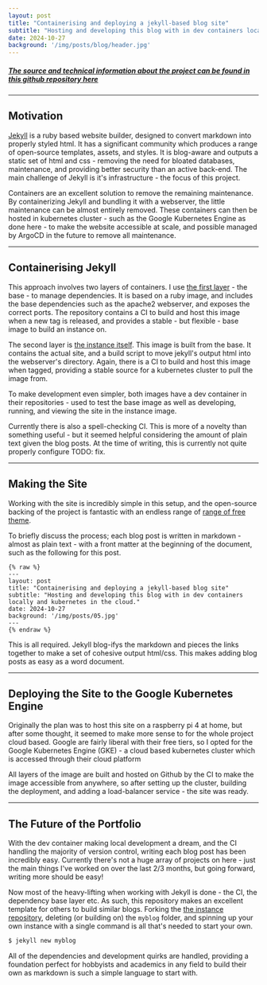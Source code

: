 ```yaml
---
layout: post
title: "Containerising and deploying a jekyll-based blog site"
subtitle: "Hosting and developing this blog with in dev containers locally and kubernetes in the cloud."
date: 2024-10-27
background: '/img/posts/blog/header.jpg'
---
```


##### [The source and technical information about the project can be found in this github repository here](https://github.com/MaxHerbs/jekyll-instance)

---
## Motivation
[Jekyll](https://jekyllrb.com/) is a ruby based website builder, designed to convert markdown into properly styled html. It has a significant community which produces a range of open-source templates, assets, and styles. It is blog-aware and outputs a static set of html and css - removing the need for bloated databases, maintenance, and providing better security than an active back-end. The main challenge of Jekyll is it's infrastructure - the focus of this project.

Containers are an excellent solution to remove the remaining maintenance. By containerizing Jekyll and bundling it with a webserver, the little maintenance can be almost entirely removed. These containers can then be hosted in kubernetes cluster - such as the Google Kubernetes Engine as done here - to make the website accessible at scale, and possible managed by ArgoCD in the future to remove all maintenance.

---
## Containerising Jekyll
This approach involves two layers of containers. I use [the first layer](https://github.com/MaxHerbs/jekyll-base) - the base - to manage dependencies. It is based on a ruby image, and includes the base dependencies such as the apache2 webserver, and exposes the correct ports. The repository contains a CI to build and host this image when a new tag is released, and provides a stable - but flexible - base image to build an instance on.

The second layer is [the instance itself](https://github.com/MaxHerbs/jekyll-instance). This image is built from the base. It contains the actual site, and a build script to move jekyll's output html into the webserver's directory. Again, there is a CI to build and host this image when tagged, providing a stable source for a kubernetes cluster to pull the image from.

To make development even simpler, both images have a dev container in their repositories - used to test the base image as well as developing, running, and viewing the site in the instance image. 

Currently there is also a spell-checking CI. This is more of a novelty than something useful - but it seemed helpful considering the amount of plain text given the blog posts. At the time of writing, this is currently not quite properly configure TODO: fix.

---
## Making the Site
Working with the site is incredibly simple in this setup, and the open-source backing of the project is fantastic with an endless range of [range of free theme](http://jekyllthemes.org/). 

To briefly discuss the process; each blog post is written in markdown - almost as plain text - with a front matter at the beginning of the document, such as the following for this post.


```
{% raw %}
---
layout: post
title: "Containerising and deploying a jekyll-based blog site"
subtitle: "Hosting and developing this blog with in dev containers locally and kubernetes in the cloud."
date: 2024-10-27
background: '/img/posts/05.jpg'
---
{% endraw %}
```

This is all required. Jekyll blog-ifys the markdown and pieces the links together to make a set of cohesive output html/css. This makes adding blog posts as easy as a word document.

---
## Deploying the Site to the Google Kubernetes Engine
Originally the plan was to host this site on a raspberry pi 4 at home, but after some thought, it seemed to make more sense to for the whole project cloud based. Google are fairly liberal with their free tiers, so I opted for the Google Kubernetes Engine (GKE) - a cloud based kubernetes cluster which is accessed through their cloud platform

All layers of the image are built and hosted on Github by the CI to make the image accessible from anywhere, so after setting up the cluster, building the deployment, and adding a load-balancer service - the site was ready.

---
## The Future of the Portfolio
With the dev container making local development a dream, and the CI handling the majority of version control, writing each blog post has been incredibly easy. Currently there's not a huge array of projects on here - just the main things I've worked on over the last 2/3 months, but going forward, writing more should be easy!

Now most of the heavy-lifting when working with Jekyll is done - the CI, the dependency base layer etc. As such, this repository makes an excellent template for others to build similar blogs. Forking the [the instance repository](https://github.com/MaxHerbs/jekyll-instance), deleting (or building on) the `myblog` folder, and spinning up your own instance with a single command is all that's needed to start your own.

```bash 
$ jekyll new myblog
```

All of the dependencies and development quirks are handled, providing a foundation perfect for hobbyists and academics in any field to build their own as markdown is such a simple language to start with.